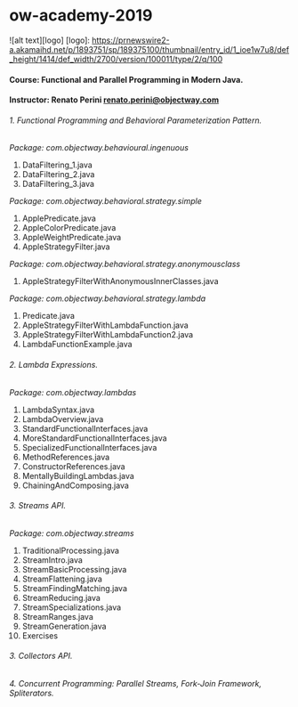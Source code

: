 # ow-academy-2019
![alt text][logo]
[logo]: https://prnewswire2-a.akamaihd.net/p/1893751/sp/189375100/thumbnail/entry_id/1_ioe1w7u8/def_height/1414/def_width/2700/version/100011/type/2/q/100
#### Course: Functional and Parallel Programming in Modern Java.
#### Instructor: Renato Perini <renato.perini@objectway.com>

###### 1. Functional Programming and Behavioral Parameterization Pattern.
*Package: com.objectway.behavioural.ingenuous*
1. DataFiltering_1.java
2. DataFiltering_2.java
3. DataFiltering_3.java

*Package: com.objectway.behavioral.strategy.simple*
1. ApplePredicate.java
2. AppleColorPredicate.java
3. AppleWeightPredicate.java
4. AppleStrategyFilter.java

*Package: com.objectway.behavioral.strategy.anonymousclass*
1. AppleStrategyFilterWithAnonymousInnerClasses.java

*Package: com.objectway.behavioral.strategy.lambda*
1. Predicate.java
2. AppleStrategyFilterWithLambdaFunction.java
3. AppleStrategyFilterWithLambdaFunction2.java
4. LambdaFunctionExample.java

###### 2. Lambda Expressions.
*Package: com.objectway.lambdas*
1. LambdaSyntax.java
2. LambdaOverview.java
3. StandardFunctionalInterfaces.java
4. MoreStandardFunctionalInterfaces.java
5. SpecializedFunctionalInterfaces.java
6. MethodReferences.java
7. ConstructorReferences.java
8. MentallyBuildingLambdas.java
9. ChainingAndComposing.java

###### 3. Streams API.
*Package: com.objectway.streams*
1. TraditionalProcessing.java
2. StreamIntro.java
3. StreamBasicProcessing.java
4. StreamFlattening.java
5. StreamFindingMatching.java
6. StreamReducing.java
7. StreamSpecializations.java
8. StreamRanges.java
9. StreamGeneration.java
10. Exercises

###### 3. Collectors API.

###### 4. Concurrent Programming: Parallel Streams, Fork-Join Framework, Spliterators.